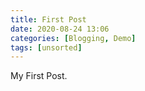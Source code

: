 ```yaml
---
title: First Post
date: 2020-08-24 13:06
categories: [Blogging, Demo]
tags: [unsorted]
---
```


My First Post.